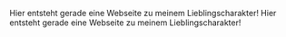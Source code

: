 Hier entsteht gerade eine Webseite zu meinem Lieblingscharakter!
Hier entsteht gerade eine Webseite zu meinem Lieblingscharakter!
